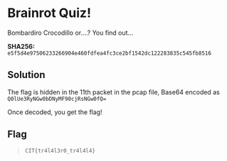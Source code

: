 # Brainrot Quiz!

Bombardiro Crocodillo or....? You find out...

**SHA256:** `e5f5d4e97506233266904e460fdfea4fc3ce2bf1542dc122283835c545fb8516`

## Solution

The flag is hidden in the 11th packet in the pcap file, Base64 encoded as `Q0lUe3RyNGw0bDNyMF90cjRsNGw0fQ=`

Once decoded, you get the flag!

## Flag
 
> `CIT{tr4l4l3r0_tr4l4l4}`